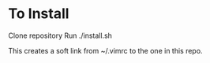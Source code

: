 # To Install

Clone repository
Run ./install.sh

This creates a soft link from ~/.vimrc to the one in this repo.
